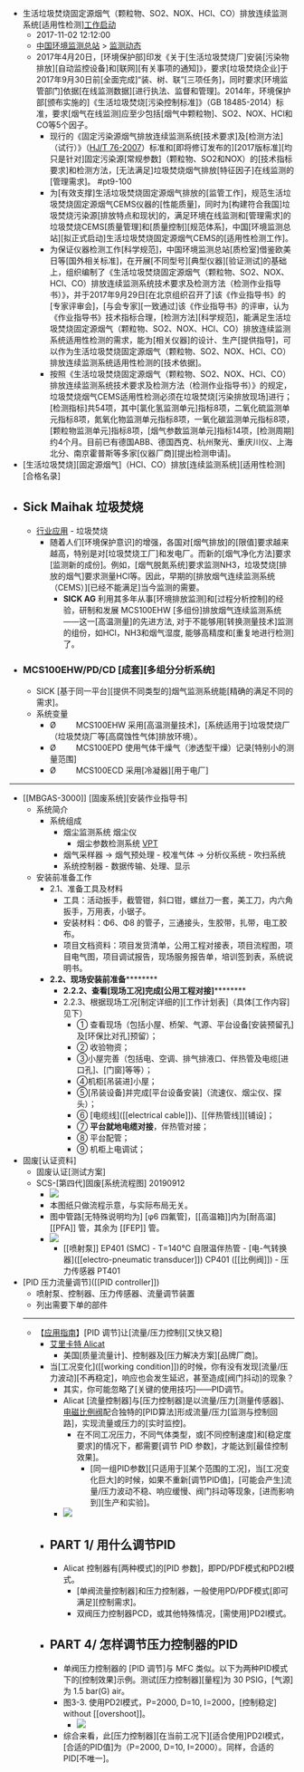 - 生活垃圾焚烧固定源烟气（颗粒物、SO2、NOX、HCl、CO）排放连续监测系统[适用性检测][工作启动](http://www.cnemc.cn/jcdt/201711/t20171102_649519.shtml)
    - 2017-11-02 12:12:00
    - [中国环境监测总站](http://www.cnemc.cn/) > [监测动态](http://www.cnemc.cn/jcdt/) 
    - 2017年4月20日，[环境保护部]印发《关于[生活垃圾焚烧厂]安装[污染物排放][自动监控设备]和[联网][有关事项的通知]》，要求[垃圾焚烧企业]于2017年9月30日前[全面完成]“装、树、联”[三项任务]，同时要求[环境监管部门]依据[在线监测数据][进行执法、监督和管理]。2014年，环境保护部[颁布实施的]《生活垃圾焚烧[污染控制标准]》（GB 18485-2014）标准，要求[烟气在线监测]应至少包括[烟气中颗粒物]、SO2、NOX、HCl和CO等5个因子。
        - 现行的《固定污染源烟气排放连续监测系统[技术要求]及[检测方法]（试行）》（[HJ/T 76-2007](((CSHrl2qA8)))）标准和[即将修订发布的][2017版标准][均只是针对]固定污染源[常规参数]（颗粒物、SO2和NOX）的[技术指标要求]和检测方法，[无法满足]垃圾焚烧烟气排放[特征因子]在线监测的[管理需求]。 #pt9-100
        - 为[有效支撑]生活垃圾焚烧固定源烟气排放的[监管工作]，规范生活垃圾焚烧固定源烟气CEMS仪器的[性能质量]，同时为[构建符合我国]垃圾焚烧污染源[排放特点和现状]的，满足环境在线监测和[管理需求]的垃圾焚烧CEMS[质量管理]和[质量控制][规范体系]，中国[环境监测总站][拟正式启动]生活垃圾焚烧固定源烟气CEMS的[适用性检测工作]。
        - 为保证仪器检测工作[科学规范]，中国环境监测总站[质检室]借鉴欧美日等[国外相关标准]，在开展[不同型号][典型仪器][验证测试]的基础上，组织编制了《生活垃圾焚烧固定源烟气（颗粒物、SO2、NOX、HCl、CO）排放连续监测系统技术要求及检测方法（检测作业指导书）》，并于2017年9月29日[在北京组织召开了]该《作业指导书》的[专家评审会]，[与会专家][一致通过]该《作业指导书》的评审，认为《作业指导书》技术指标合理，[检测方法][科学规范]，能满足生活垃圾焚烧固定源烟气（颗粒物、SO2、NOX、HCl、CO）排放连续监测系统适用性检测的需求，能为[相关仪器]的设计、生产[提供指导]，可以作为生活垃圾焚烧固定源烟气（颗粒物、SO2、NOX、HCl、CO）排放连续监测系统适用性检测的[技术依据]。
        - 按照《生活垃圾焚烧固定源烟气（颗粒物、SO2、NOX、HCl、CO）排放连续监测系统技术要求及检测方法（检测作业指导书）》的规定，垃圾焚烧烟气CEMS适用性检测必须在垃圾焚烧[污染排放现场]进行；[检测指标]共54项，其中[氯化氢监测单元]指标8项，二氧化硫监测单元指标8项，氮氧化物监测单元指标8项，一氧化碳监测单元指标8项，[颗粒物监测单元]指标8项，[烟气参数监测单元]指标14项，[检测周期]约4个月。目前已有德国ABB、德国西克、杭州聚光、重庆川仪、上海北分、南京霍普斯等多家[仪器厂商][提出检测申请]。
- [生活垃圾焚烧][固定源烟气]（HCl、CO）排放[连续监测系统][适用性检测][合格名录]
- ## Sick Maihak 垃圾焚烧
    - [行业应用](http://o.sickmaihak.com.cn/solutions) - 垃圾焚烧
        - 随着人们[环境保护意识]的增强，各国对[烟气排放]的[限值]要求越来越高，特别是对[垃圾焚烧工厂]和发电厂。而新的[烟气净化方法]要求[监测新的成份]。例如，[烟气脱氮系统]要求监测NH3，垃圾焚烧[排放的烟气]要求测量HCl等。因此，早期的[排放烟气连续监测系统（CEMS）][已经不能满足]当今监测的需要。
            - **SICK AG** 利用其多年从事[环境排放监测]和[过程分析控制]的经验，研制和发展 MCS100EHW [多组份]排放烟气连续监测系统——这一[高温测量]的先进方法, 对于不能够用[转换测量技术]监测的组份，如HCl，NH3和烟气湿度, 能够高精度和[重复地进行检测]了。
- ### MCS100EHW/PD/CD [成套][多组分分析系统]
    - SICK [基于同一平台][提供不同类型的]烟气监测系统能[精确的满足不同的需求]。
    - 系统变量
        - Ø         MCS100EHW 采用[高温测量技术]，[系统适用于]垃圾焚烧厂（垃圾焚烧厂等[高腐蚀性气体]排放环境）。
        - Ø         MCS100EPD 使用气体干燥气（渗透型干燥）记录[特别小的测量范围]
        - Ø         MCS100ECD 采用[冷凝器][用于电厂]
- ---
- [[MBGAS-3000]] [固废系统][安装作业指导书]
    - 系统简介
        - 系统组成
            - 烟尘监测系统 烟尘仪
                - 烟尘参数检测系统 [VPT](((osEKA5gCL)))
            - 烟气采样器 → 烟气预处理 - 校准气体 → 分析仪系统 - 吹扫系统
            - 系统控制器 - 数据传输、处理、显示
    - 安装前准备工作
        - 2.1、准备工具及材料
            - 工具：活动扳手，截管钳，斜口钳，螺丝刀一套，美工刀，内六角扳手，万用表，小锯子。
            - 安装材料：Φ6、Φ8 的管子，三通接头，生胶带，扎带，电工胶布。
            - 项目文档资料：项目发货清单，公用工程对接表，项目流程图，项目电气图，项目调试报告，现场服务报告单，培训签到表，系统说明书。
        - ****2.2、现场安装前准备************
            - ****2.2.2、查看[现场工况]完成[公用工程对接]************
            - 2.2.3、根据现场工况[制定详细的][工作计划表]（具体[工作内容]见下）
                - ① 查看现场（包括小屋、桥架、气源、平台设备[安装预留孔]及[环保比对孔]预留）；
                - ② 收验物资；
                - ③小屋完善（包括电、空调、排气排液口、伴热管及电缆[进口孔]、[门窗]等等）；
                - ④机柜[吊装进]小屋；
                - ⑤[吊装设备]并完成[平台设备安装]（流速仪、烟尘仪、探头）；
                - ⑥ [电缆线]([[electrical cable]])、[[伴热管线]][铺设]；
                - ⑦ **平台就地电缆对接**，伴热管对接；
                - ⑧ 平台配管；
                - ⑨ 机柜上电调试；
- 固废[认证资料]
    - 固废认证[测试方案]
    - SCS-[第四代]固废[系统流程图] 20190912
        - ![](https://firebasestorage.googleapis.com/v0/b/firescript-577a2.appspot.com/o/imgs%2Fapp%2FXELiu-NovaKG%2FGeGR9DNCxP.jpg?alt=media&token=32181bf3-fd0d-423f-a6f4-f06937fca4c0)
        - 本图纸只做流程示意，与实际布局无关。
        - 图中管路[无特殊说明均为] [φ6 四氟管]，[[高温箱]]内为[耐高温] [[PFA]] 管，其余为 [[FEP]] 管。
        - ![](https://firebasestorage.googleapis.com/v0/b/firescript-577a2.appspot.com/o/imgs%2Fapp%2FXELiu-NovaKG%2FBjrQvyD8_A.png?alt=media&token=2aa14888-3975-4c92-a011-cc5b49c4c841)
            - [[喷射泵]] EP401 (SMC) - T=140℃ 自限温伴热管 - [电-气转换器]([[electro-pneumatic transducer]]) CP401 ([[比例阀]]) - 压力传感器 PT401
- [PID 压力流量调节]([[PID controller]])
    - 喷射泵、控制器、压力传感器、流量调节装置
    - 列出需要下单的部件
    - ---
    - 【[应用指南](https://zhuanlan.zhihu.com/p/71991875)】[PID 调节]让[流量/压力控制][又快又稳]
        - [艾里卡特 Alicat](https://www.zhihu.com/people/ai-li-qia-te)
            - 美国[质量流量计]、控制器及[压力解决方案][品牌厂商]。
        - 当[工况变化]([[working condition]])的时候，你有没有发现[流量/压力波动][不再稳定]，响应也会发生延迟，甚至造成[阀门抖动]的现象？
            - 其实，你可能忽略了[关键的使用技巧]——PID调节。
            - Alicat [流量控制器]与[压力控制器]是以流量/压力[测量传感器]、[电磁比例阀]([[比例阀]])配合独特的[PID算法]形成流量/压力[监测与控制回路]，实现流量或压力的[实时监控]。
                - 在不同工况压力，不同气体类型，或[不同控制速度]和[稳定度要求]的情况下，都需要[调节 PID 参数]，才能达到[最佳控制效果]。
                    - [同一组PID参数][只适用于][某个范围的工况]，当[工况变化巨大]的时候，如果不重新[调节PID值]，[可能会产生]流量/压力波动不稳、响应缓慢、阀门抖动等现象，[进而影响到][生产和实验]。
            - ![](https://firebasestorage.googleapis.com/v0/b/firescript-577a2.appspot.com/o/imgs%2Fapp%2FXELiu-NovaKG%2FL6URRZ2ePR.jpg?alt=media&token=8640c77e-a76a-480e-9c77-dfe8ff4b6dda)
        - ## PART 1/ 用什么调节PID
            - Alicat 控制器有[两种模式]的[PID 参数]，即PD/PDF模式和PD2I模式。
                - [单阀流量控制器]和压力控制器，一般使用PD/PDF模式[即可满足][控制需求]。
                - 双阀压力控制器PCD，或其他特殊情况，[需使用]PD2I模式。
        - ## PART 4/ 怎样调节压力控制器的PID
            - 单阀压力控制器的 [PID 调节]与 MFC 类似。以下为两种PID模式下的[控制效果]示例。测试[压力控制器][量程]为 30 PSIG，[气源]为 1.5 bar(G) air。
            - 图3-3. 使用PD2I模式，P=2000, D=10, I=2000，[控制稳定] without [[overshoot]]。
                - ![](https://firebasestorage.googleapis.com/v0/b/firescript-577a2.appspot.com/o/imgs%2Fapp%2FXELiu-NovaKG%2FPFlYbkO3qz.png?alt=media&token=7394af08-02bf-4f91-bcb5-a56ad5de17b9)
            - 综合来看，此[压力控制器][在当前工况下][适合使用]PD2I模式，[合适的PID值]为（P=2000, D=10, I=2000）。同样，合适的PID[不唯一]。
